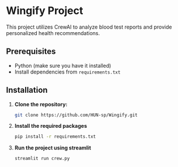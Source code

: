 # Wingify Project

This project utilizes CrewAI to analyze blood test reports and provide personalized health recommendations.

## Prerequisites

- Python (make sure you have it installed)
- Install dependencies from `requirements.txt`

## Installation

1. **Clone the repository:**

   ```bash
   git clone https://github.com/HUN-sp/Wingify.git
   
2. **Install the required packages**
   ```bash
   pip install -r requirements.txt
3. **Run the project using streamlit**
   ```bash
   streamlit run crew.py
